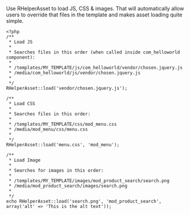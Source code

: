 Use RHelperAsset to load JS, CSS & images. That will automatically allow users to override that files in the template and makes asset loading quite simple.

```
<?php
/**
 * Load JS
 *
 * Searches files in this order (when called inside com_helloworld component):
 *
 * /templates/MY_TEMPLATE/js/com_helloworld/vendor/chosen.jquery.js
 * /media/com_helloworld/js/vendor/chosen.jquery.js 
 *
 */
RHelperAsset::load('vendor/chosen.jquery.js');
 
/**
 * Load CSS
 *
 * Searches files in this order:
 *
 * /templates/MY_TEMPLATE/css/mod_menu.css
 * /media/mod_menu/css/menu.css
 *
 */
RHelperAsset::load('menu.css', 'mod_menu');
 
/**
 * Load Image
 *
 * Searches for images in this order:
 *
 * /templates/MY_TEMPLATE/images/mod_product_search/search.png
 * /media/mod_product_search/images/search.png
 *
 */
echo RHelperAsset::load('search.png', 'mod_product_search', array('alt' => 'This is the alt text'));
```
